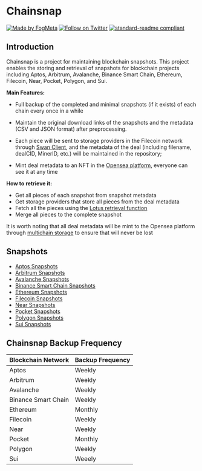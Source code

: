 # Chainsnap
[![Made by FogMeta](https://img.shields.io/badge/made%20by-FogMeta-green.svg)](https://fogmeta.com/)
[![Follow on Twitter](https://img.shields.io/badge/follow_on%20-Twitter-brightgreen.svg)](https://twitter.com/FogMeta)
[![standard-readme compliant](https://img.shields.io/badge/readme%20style-standard-brightgreen.svg)](https://github.com/RichardLitt/standard-readme)

## Introduction
Chainsnap is a project for maintaining blockchain snapshots. This project enables the storing and retrieval of snapshots for blockchain projects including Aptos, Arbitrum, Avalanche, Binance Smart Chain, Ethereum, Filecoin, Near, Pocket, Polygon, and Sui. 

**Main Features:**

  - Full backup of the completed and minimal snapshots (if it exists) of each chain every once in a while
 
  - Maintain the original download links of the snapshots and the metadata (CSV and JSON format) after preprocessing.
  - Each piece will be sent to storage providers in the Filecoin network through [Swan Client](https://github.com/filswan/go-swan-client), and the metadata of the deal (including filename, dealCID, MinerID, etc.) will be maintained in the repository;
  - Mint deal metadata to an NFT in the [Opensea platform](https://opensea.io/), everyone can see it at any time

**How to retrieve it:**
  - Get all pieces of each snapshot from snapshot metadata
  - Get storage providers that store all pieces from the deal metadata
  - Fetch all the pieces using the [Lotus retrieval function](https://lotus.filecoin.io/tutorials/lotus/store-and-retrieve/retrieve-data/#send-a-retrieval-request)
  - Merge all pieces to the complete snapshot

It is worth noting that all deal metadata will be mint to the Opensea platform through [multichain storage](https://www.multichain.storage/) to ensure that will never be lost

## Snapshots
 - [Aptos Snapshots](Aptos/README.md ':include')
 - [Arbitrum Snapshots](Arbitrum/README.md ':include')
 - [Avalanche Snapshots](Avalanche/README.md ':include')
 - [Binance Smart Chain Snapshots](Binance_Smart_Chain/README.md ':include')
 - [Ethereum Snapshots](Ethereum/README.md ':include')
 - [Filecoin Snapshots](Filecoin/README.md ':include')
 - [Near Snapshots](Near/README.md ':include')
 - [Pocket Snapshots](Pocket/README.md ':include')
 - [Polygon Snapshots](Polygon/README.md ':include')
 - [Sui Snapshots](Sui/README.md ': include')

## Chainsnap Backup Frequency
| Blockchain Network | Backup Frequency |
| --- | --- |
| Aptos | Weekly |
| Arbitrum | Weekly |
| Avalanche | Weekly |
| Binance Smart Chain | Weekly |
| Ethereum | Monthly |
| Filecoin | Weekly |
| Near | Weekly |
| Pocket | Monthly |
| Polygon | Weekly |
| Sui | Weeely |
